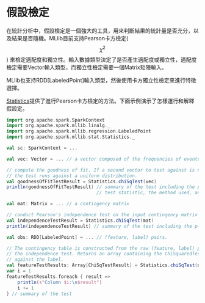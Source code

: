 # 假設檢定
在統計分析中，假設檢定是一個強大的工具，用來判斷結果的統計量是否充分，以及結果是否隨機。MLlib目前支持Pearson卡方檢定($$\chi^2$$) 來檢定適配度和獨立性。輸入數據類型決定了是否產生適配度或獨立性，適配度檢定需要Vector輸入類型，而獨立性檢定需要一個Matrix矩陣輸入。

MLlib也支持RDD[LabeledPoint]輸入類型，然後使用卡方獨立性檢定來進行特徵選擇。

[Statistics](https://spark.apache.org/docs/latest/api/scala/index.html#org.apache.spark.mllib.stat.Statistics$)提供了進行Pearson卡方檢定的方法。下面示例演示了怎樣運行和解釋假設定。
```scala
import org.apache.spark.SparkContext
import org.apache.spark.mllib.linalg._
import org.apache.spark.mllib.regression.LabeledPoint
import org.apache.spark.mllib.stat.Statistics._

val sc: SparkContext = ...

val vec: Vector = ... // a vector composed of the frequencies of events

// compute the goodness of fit. If a second vector to test against is not supplied as a parameter,
// the test runs against a uniform distribution.
val goodnessOfFitTestResult = Statistics.chiSqTest(vec)
println(goodnessOfFitTestResult) // summary of the test including the p-value, degrees of freedom,
                                 // test statistic, the method used, and the null hypothesis.

val mat: Matrix = ... // a contingency matrix

// conduct Pearson's independence test on the input contingency matrix
val independenceTestResult = Statistics.chiSqTest(mat)
println(independenceTestResult) // summary of the test including the p-value, degrees of freedom...

val obs: RDD[LabeledPoint] = ... // (feature, label) pairs.

// The contingency table is constructed from the raw (feature, label) pairs and used to conduct
// the independence test. Returns an array containing the ChiSquaredTestResult for every feature
// against the label.
val featureTestResults: Array[ChiSqTestResult] = Statistics.chiSqTest(obs)
var i = 1
featureTestResults.foreach { result =>
    println(s"Column $i:\n$result")
    i += 1
} // summary of the test
```
